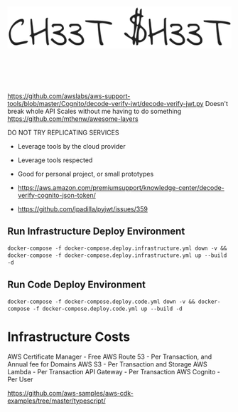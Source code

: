 <p align="center">
  <img
    alt="Cheet Sheet"
    src="/docs/images/readme_logo.png"
    width="700"
  />
</p>
<br/><br/><br/><br/>


https://github.com/awslabs/aws-support-tools/blob/master/Cognito/decode-verify-jwt/decode-verify-jwt.py
Doesn't break whole API
Scales without me having to do something
https://github.com/mthenw/awesome-layers


DO NOT TRY REPLICATING SERVICES
- Leverage tools by the cloud provider
- Leverage tools respected
- Good for personal project, or small prototypes

- https://aws.amazon.com/premiumsupport/knowledge-center/decode-verify-cognito-json-token/
- https://github.com/jpadilla/pyjwt/issues/359

## Run Infrastructure Deploy Environment
```
docker-compose -f docker-compose.deploy.infrastructure.yml down -v && docker-compose -f docker-compose.deploy.infrastructure.yml up --build -d
```

## Run Code Deploy Environment
```
docker-compose -f docker-compose.deploy.code.yml down -v && docker-compose -f docker-compose.deploy.code.yml up --build -d
```



# Infrastructure Costs
AWS Certificate Manager - Free
AWS Route 53 - Per Transaction, and Annual fee for Domains
AWS S3 - Per Transaction and Storage
AWS Lambda - Per Transaction
API Gateway - Per Transaction
AWS Cognito - Per User

https://github.com/aws-samples/aws-cdk-examples/tree/master/typescript/
